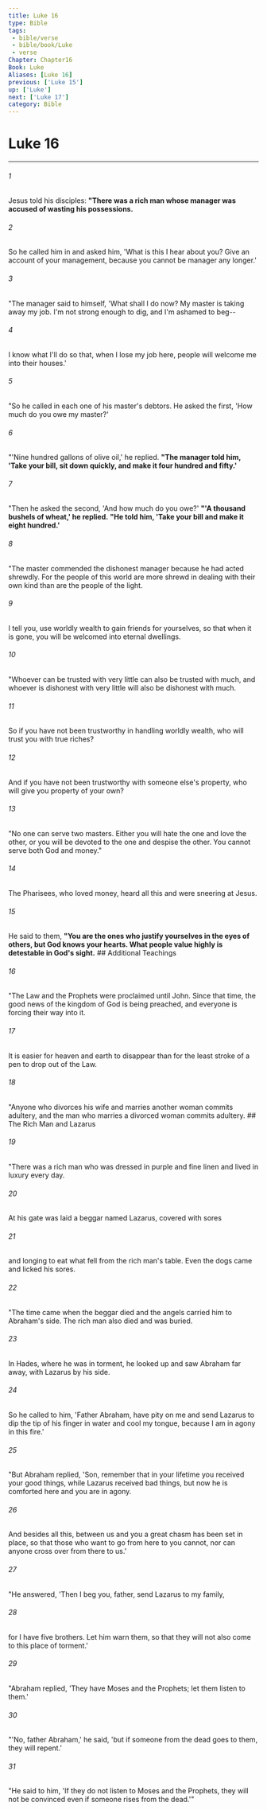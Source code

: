 ```yaml
---
title: Luke 16
type: Bible
tags:
 - bible/verse
 - bible/book/Luke
 - verse
Chapter: Chapter16
Book: Luke
Aliases: [Luke 16]
previous: ['Luke 15']
up: ['Luke']
next: ['Luke 17']
category: Bible
---
```

# Luke 16

***


###### 1 
Jesus told his disciples: **"There was a rich man whose manager was accused of wasting his possessions.** 

###### 2 
So he called him in and asked him, 'What is this I hear about you? Give an account of your management, because you cannot be manager any longer.' 

###### 3 
"The manager said to himself, 'What shall I do now? My master is taking away my job. I'm not strong enough to dig, and I'm ashamed to beg-- 

###### 4 
I know what I'll do so that, when I lose my job here, people will welcome me into their houses.' 

###### 5 
"So he called in each one of his master's debtors. He asked the first, 'How much do you owe my master?' 

###### 6 
"'Nine hundred gallons of olive oil,' he replied. **"The manager told him, 'Take your bill, sit down quickly, and make it four hundred and fifty.'** 

###### 7 
"Then he asked the second, 'And how much do you owe?' **"'A thousand bushels of wheat,' he replied.** **"He told him, 'Take your bill and make it eight hundred.'** 

###### 8 
"The master commended the dishonest manager because he had acted shrewdly. For the people of this world are more shrewd in dealing with their own kind than are the people of the light. 

###### 9 
I tell you, use worldly wealth to gain friends for yourselves, so that when it is gone, you will be welcomed into eternal dwellings. 

###### 10 
"Whoever can be trusted with very little can also be trusted with much, and whoever is dishonest with very little will also be dishonest with much. 

###### 11 
So if you have not been trustworthy in handling worldly wealth, who will trust you with true riches? 

###### 12 
And if you have not been trustworthy with someone else's property, who will give you property of your own? 

###### 13 
"No one can serve two masters. Either you will hate the one and love the other, or you will be devoted to the one and despise the other. You cannot serve both God and money." 

###### 14 
The Pharisees, who loved money, heard all this and were sneering at Jesus. 

###### 15 
He said to them, **"You are the ones who justify yourselves in the eyes of others, but God knows your hearts. What people value highly is detestable in God's sight.** ## Additional Teachings 

###### 16 
"The Law and the Prophets were proclaimed until John. Since that time, the good news of the kingdom of God is being preached, and everyone is forcing their way into it. 

###### 17 
It is easier for heaven and earth to disappear than for the least stroke of a pen to drop out of the Law. 

###### 18 
"Anyone who divorces his wife and marries another woman commits adultery, and the man who marries a divorced woman commits adultery. ## The Rich Man and Lazarus 

###### 19 
"There was a rich man who was dressed in purple and fine linen and lived in luxury every day. 

###### 20 
At his gate was laid a beggar named Lazarus, covered with sores 

###### 21 
and longing to eat what fell from the rich man's table. Even the dogs came and licked his sores. 

###### 22 
"The time came when the beggar died and the angels carried him to Abraham's side. The rich man also died and was buried. 

###### 23 
In Hades, where he was in torment, he looked up and saw Abraham far away, with Lazarus by his side. 

###### 24 
So he called to him, 'Father Abraham, have pity on me and send Lazarus to dip the tip of his finger in water and cool my tongue, because I am in agony in this fire.' 

###### 25 
"But Abraham replied, 'Son, remember that in your lifetime you received your good things, while Lazarus received bad things, but now he is comforted here and you are in agony. 

###### 26 
And besides all this, between us and you a great chasm has been set in place, so that those who want to go from here to you cannot, nor can anyone cross over from there to us.' 

###### 27 
"He answered, 'Then I beg you, father, send Lazarus to my family, 

###### 28 
for I have five brothers. Let him warn them, so that they will not also come to this place of torment.' 

###### 29 
"Abraham replied, 'They have Moses and the Prophets; let them listen to them.' 

###### 30 
"'No, father Abraham,' he said, 'but if someone from the dead goes to them, they will repent.' 

###### 31 
"He said to him, 'If they do not listen to Moses and the Prophets, they will not be convinced even if someone rises from the dead.'" 
